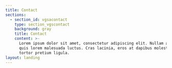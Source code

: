 ```yaml
---
title: Contact
sections:
  - section_id: vgsacontact
    type: section_vgscontact
    background: gray
    title: Contact
    content: >-
      Lorem ipsum dolor sit amet, consectetur adipiscing elit. Nullam a metus
      quis lorem malesuada luctus. Cras lacinia, eros at dapibus molestie, risus
      tortor pretium ligula.
layout: landing
---
```


